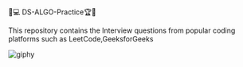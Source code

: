  🎯💻 DS-ALGO-Practice🏆🏅
 
This repository contains the Interview questions from popular coding platforms such as LeetCode,GeeksforGeeks 

![giphy](https://user-images.githubusercontent.com/85948585/138546781-5644897f-fb3e-4660-866f-eaf20efd471d.gif)


